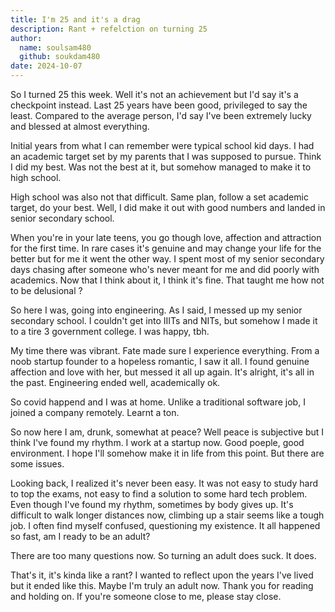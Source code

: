 ```yaml
---
title: I'm 25 and it's a drag
description: Rant + refelction on turning 25
author:
  name: soulsam480
  github: soukdam480
date: 2024-10-07
---
```

So I turned 25 this week. Well it's not an achievement but I'd say it's a checkpoint instead. Last 25 years have been good, privileged to say the least. Compared to the average person, I'd say I've been extremely lucky  and blessed at almost everything.



Initial years from what I can remember were typical school kid days. I had an academic target set by my parents that I was supposed to pursue. Think I did my best. Was not the best at it, but somehow managed to make it to high school.



High school was also not that difficult. Same plan, follow a set academic target, do your best. Well, I did make it out with good numbers and landed in senior secondary school.



When you're in your late teens, you go though love, affection and attraction for the first time. In rare cases it's genuine and may change your life for the better but for me it went the other way. I spent most of my senior secondary days chasing after someone who's never meant for me and did poorly with academics. Now that I think about it, I think it's fine. That taught me how not to be delusional ?



So here I was, going into engineering. As I said, I messed up my senior secondary school. I couldn't get into IIITs and NITs, but somehow I made it to a tire 3 government college. I was happy, tbh.



My time there was vibrant. Fate made sure I experience everything. From a noob startup founder to a hopeless romantic, I saw it all. I found genuine affection and love with her, but messed it all up again. It's alright, it's all in the past. Engineering ended well, academically ok.



So covid happend and I was at home. Unlike a traditional software job, I joined a company remotely. Learnt a ton.



So now here I am, drunk, somewhat at peace? Well peace is subjective but I think I've found my rhythm. I work at a startup now. Good poeple, good environment. I hope I'll somehow make it in life from this point. But there are some issues.



Looking back, I realized it's never been easy. It was not easy to study hard to top the exams, not easy to find a solution to some hard tech problem. Even though I've found my rhythm, sometimes by body gives up. It's difficult to walk longer distances now, climbing up a stair seems like a tough job. I often find myself confused, questioning my existence. It all happened so fast, am I ready to be an adult?



There are too many questions now. So turning an adult does suck. It does. 



That's it, it's kinda like a rant? I wanted to reflect upon the years I've lived but it ended like this. Maybe I'm truly an adult now. Thank you for reading and holding on. If you're someone close to me, please stay close.
